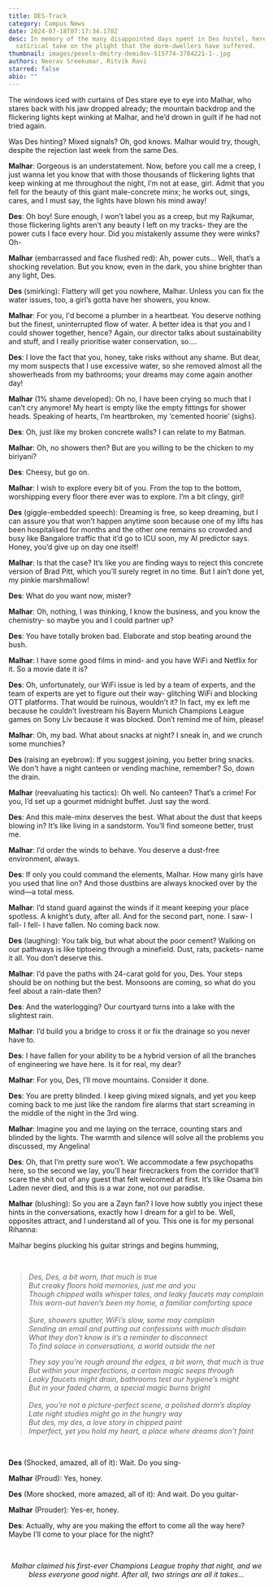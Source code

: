 ```yaml
---
title: DES-Track
category: Campus News
date: 2024-07-18T07:17:34.170Z
desc: In memory of the many disappointed days spent in Des hostel, here's a
  satirical take on the plight that the dorm-dwellers have suffered.
thumbnail: images/pexels-dmitry-demidov-515774-3784221-1-.jpg
authors: Neerav Sreekumar, Ritvik Ravi
starred: false
abio: ""
---
```

<!--StartFragment-->

The windows iced with curtains of Des stare eye to eye into Malhar, who stares back with his jaw dropped already; the mountain backdrop and the flickering lights kept winking at Malhar, and he’d drown in guilt if he had not tried again.

Was Des hinting? Mixed signals? Oh, god knows. Malhar would try, though, despite the rejection last week from the same Des.

**Malhar**: Gorgeous is an understatement. Now, before you call me a creep, I just wanna let you know that with those thousands of flickering lights that keep winking at me throughout the night, I’m not at ease, girl. Admit that you fell for the beauty of this giant male-concrete minx; he works out, sings, cares, and I must say, the lights have blown his mind away!

**Des**: Oh boy! Sure enough, I won’t label you as a creep, but my Rajkumar, those flickering lights aren’t any beauty I left on my tracks- they are the power cuts I face every hour. Did you mistakenly assume they were winks? Oh-

**Malhar** (embarrassed and face flushed red): Ah, power cuts... Well, that’s a shocking revelation. But you know, even in the dark, you shine brighter than any light, Des.

**Des** (smirking): Flattery will get you nowhere, Malhar. Unless you can fix the water issues, too, a girl’s gotta have her showers, you know.

**Malhar**: For you, I'd become a plumber in a heartbeat. You deserve nothing but the finest, uninterrupted flow of water. A better idea is that you and I could shower together, hence? Again, our director talks about sustainability and stuff, and I really prioritise water conservation, so….

**Des**: I love the fact that you, honey, take risks without any shame. But dear, my mom suspects that I use excessive water, so she removed almost all the showerheads from my bathrooms; your dreams may come again another day!

**Malhar** (1% shame developed): Oh no, I have been crying so much that I can’t cry anymore! My heart is empty like the empty fittings for shower heads. Speaking of hearts, I’m heartbroken, my ‘cemented hoorie’ (sighs).

**Des**: Oh, just like my broken concrete walls? I can relate to my Batman.

**Malhar**: Oh, no showers then? But are you willing to be the chicken to my biriyani?

**Des**: Cheesy, but go on.

**Malhar**: I wish to explore every bit of you. From the top to the bottom, worshipping every floor there ever was to explore. I’m a bit clingy, girl!

**Des** (giggle-embedded speech): Dreaming is free, so keep dreaming, but I can assure you that won’t happen anytime soon because one of my lifts has been hospitalised for months and the other one remains so crowded and busy like Bangalore traffic that it’d go to ICU soon, my AI predictor says. Honey, you’d give up on day one itself!

**Malhar**: Is that the case? It’s like you are finding ways to reject this concrete version of Brad Pitt, which you’ll surely regret in no time. But I ain’t done yet, my pinkie marshmallow!

**Des**: What do you want now, mister?

**Malhar**: Oh, nothing, I was thinking, I know the business, and you know the chemistry- so maybe you and I could partner up?

**Des**: You have totally broken bad. Elaborate and stop beating around the bush.

**Malhar**: I have some good films in mind- and you have WiFi and Netflix for it. So a movie date it is?

**Des**: Oh, unfortunately, our WiFi issue is led by a team of experts, and the team of experts are yet to figure out their way- glitching WiFi and blocking OTT platforms. That would be ruinous, wouldn’t it? In fact, my ex left me because he couldn’t livestream his Bayern Munich Champions League games on Sony Liv because it was blocked. Don’t remind me of him, please!

**Malhar**: Oh, my bad. What about snacks at night? I sneak in, and we crunch some munchies?

**Des** (raising an eyebrow): If you suggest joining, you better bring snacks. We don't have a night canteen or vending machine, remember? So, down the drain.

**Malhar** (reevaluating his tactics): Oh well. No canteen? That’s a crime! For you, I’d set up a gourmet midnight buffet. Just say the word.

**Des**: And this male-minx deserves the best. What about the dust that keeps blowing in? It’s like living in a sandstorm. You’ll find someone better, trust me.

**Malhar**: I’d order the winds to behave. You deserve a dust-free environment, always.

**Des**: If only you could command the elements, Malhar. How many girls have you used that line on? And those dustbins are always knocked over by the wind—a total mess.

**Malhar**: I’d stand guard against the winds if it meant keeping your place spotless. A knight’s duty, after all. And for the second part, none. I saw- I fall- I fell- I have fallen. No coming back now.

**Des** (laughing): You talk big, but what about the poor cement? Walking on our pathways is like tiptoeing through a minefield. Dust, rats, packets- name it all. You don’t deserve this.

**Malhar**: I’d pave the paths with 24-carat gold for you, Des. Your steps should be on nothing but the best. Monsoons are coming, so what do you feel about a rain-date then?

**Des**: And the waterlogging? Our courtyard turns into a lake with the slightest rain.

**Malhar**: I’d build you a bridge to cross it or fix the drainage so you never have to.

**Des**: I have fallen for your ability to be a hybrid version of all the branches of engineering we have here. Is it for real, my dear?

**Malhar**: For you, Des, I’ll move mountains. Consider it done.

**Des**: You are pretty blinded. I keep giving mixed signals, and yet you keep coming back to me just like the random fire alarms that start screaming in the middle of the night in the 3rd wing.

**Malhar**: Imagine you and me laying on the terrace, counting stars and blinded by the lights. The warmth and silence will solve all the problems you discussed, my Angelina!

**Des**: Oh, that I’m pretty sure won’t. We accommodate a few psychopaths here, so the second we lay, you’ll hear firecrackers from the corridor that’ll scare the shit out of any guest that felt welcomed at first. It’s like Osama bin Laden never died, and this is a war zone, not our paradise.

**Malhar** (blushing): So you are a Zayn fan? I love how subtly you inject these hints in the conversations, exactly how I dream for a girl to be. Well, opposites attract, and I understand all of you. This one is for my personal Rihanna:

Malhar begins plucking his guitar strings and begins humming,

<br><i>

> Des, Des, a bit worn, that much is true\
> But creaky floors hold memories, just me and you\
> Though chipped walls whisper tales, and leaky faucets may complain\
> This worn-out haven’s been my home, a familiar comforting space\
> \
> Sure, showers sputter, WiFi’s slow, some may complain\
> Sending an email and putting out confessions with much disdain\
> What they don’t know is it’s a reminder to disconnect\
> To find solace in conversations, a world outside the net
>
> They say you’re rough around the edges, a bit worn, that much is true\
> But within your imperfections, a certain magic seeps through\
> Leaky faucets might drain, bathrooms test our hygiene’s might\
> But in your faded charm, a special magic burns bright\
> \
> Des, you’re not a picture-perfect scene, a polished dorm’s display\
> Late night studies might go in the hungry way\
> But des, my des, a love story in chipped paint\
> Imperfect, yet you hold my heart, a place where dreams don’t faint

</i><br>

<!--StartFragment-->

**Des** (Shocked, amazed, all of it): Wait. Do you sing-

**Malhar** (Proud): Yes, honey.

**Des** (More shocked, more amazed, all of it): And wait. Do you guitar-

**Malhar** (Prouder): Yes-er, honey.

**Des**: Actually, why are you making the effort to come all the way here? Maybe I’ll come to your place for the night?

<br>

*<p align="center">Malhar claimed his first-ever Champions League trophy that night, and we bless everyone good night. After all, two strings are all it takes…</p>*

<!--EndFragment-->